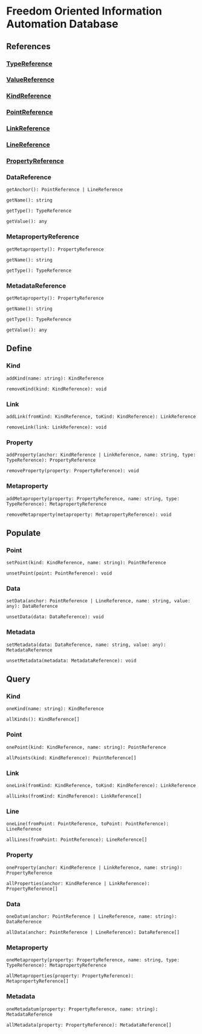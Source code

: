 # Freedom Oriented Information Automation Database

## References

### [TypeReference](https://github.com/AriChivukula/foia-db/blob/master/source/reference/TypeReference.ts)

### [ValueReference](https://github.com/AriChivukula/foia-db/blob/master/source/reference/ValueReference.ts)

### [KindReference](https://github.com/AriChivukula/foia-db/blob/master/source/reference/KindReference.ts)

### [PointReference](https://github.com/AriChivukula/foia-db/blob/master/source/reference/PointReference.ts)

### [LinkReference](https://github.com/AriChivukula/foia-db/blob/master/source/reference/LinkReference.ts)

### [LineReference](https://github.com/AriChivukula/foia-db/blob/master/source/reference/LineReference.ts)

### [PropertyReference](https://github.com/AriChivukula/foia-db/blob/master/source/reference/PropertyReference.ts)

### DataReference

`getAnchor(): PointReference | LineReference`

`getName(): string`

`getType(): TypeReference`

`getValue(): any`

### MetapropertyReference

`getMetaproperty(): PropertyReference`

`getName(): string`

`getType(): TypeReference`

### MetadataReference

`getMetaproperty(): PropertyReference`

`getName(): string`

`getType(): TypeReference`

`getValue(): any`

## Define

### Kind

`addKind(name: string): KindReference`

`removeKind(kind: KindReference): void`

### Link

`addLink(fromKind: KindReference, toKind: KindReference): LinkReference`

`removeLink(link: LinkReference): void`

### Property

`addProperty(anchor: KindReference | LinkReference, name: string, type: TypeReference): PropertyReference`

`removeProperty(property: PropertyReference): void`

### Metaproperty

`addMetaproperty(property: PropertyReference, name: string, type: TypeReference): MetapropertyReference`

`removeMetaproperty(metaproperty: MetapropertyReference): void`

## Populate

### Point

`setPoint(kind: KindReference, name: string): PointReference`

`unsetPoint(point: PointReference): void`

### Data

`setData(anchor: PointReference | LineReference, name: string, value: any): DataReference`

`unsetData(data: DataReference): void`

### Metadata

`setMetadata(data: DataReference, name: string, value: any): MetadataReference`

`unsetMetadata(metadata: MetadataReference): void`

## Query

### Kind

`oneKind(name: string): KindReference`

`allKinds(): KindReference[]`

### Point

`onePoint(kind: KindReference, name: string): PointReference`

`allPoints(kind: KindReference): PointReference[]`

### Link

`oneLink(fromKind: KindReference, toKind: KindReference): LinkReference`

`allLinks(fromKind: KindReference): LinkReference[]`

### Line

`oneLine(fromPoint: PointReference, toPoint: PointReference): LineReference`

`allLines(fromPoint: PointReference): LineReference[]`

### Property

`oneProperty(anchor: KindReference | LinkReference, name: string): PropertyReference`

`allProperties(anchor: KindReference | LinkReference): PropertyReference[]`

### Data

`oneDatum(anchor: PointReference | LineReference, name: string): DataReference`

`allData(anchor: PointReference | LineReference): DataReference[]`

### Metaproperty

`oneMetaproperty(property: PropertyReference, name: string, type: TypeReference): MetapropertyReference`

`allMetaproperties(property: PropertyReference): MetapropertyReference[]`

### Metadata

`oneMetadatum(property: PropertyReference, name: string): MetadataReference`

`allMetadata(property: PropertyReference): MetadataReference[]`
